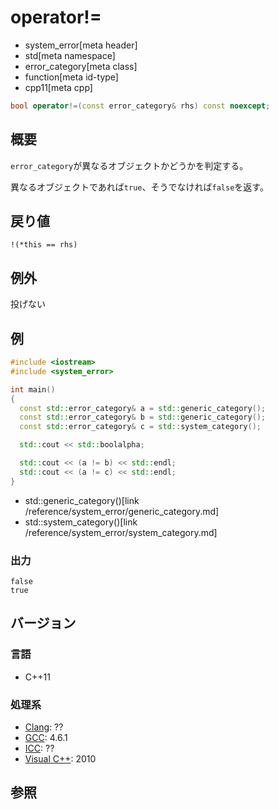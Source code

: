 # operator!=
* system_error[meta header]
* std[meta namespace]
* error_category[meta class]
* function[meta id-type]
* cpp11[meta cpp]

```cpp
bool operator!=(const error_category& rhs) const noexcept;
```

## 概要
`error_category`が異なるオブジェクトかどうかを判定する。

異なるオブジェクトであれば`true`、そうでなければ`false`を返す。


## 戻り値
`!(*this == rhs)`


## 例外
投げない


## 例
```cpp example
#include <iostream>
#include <system_error>

int main()
{
  const std::error_category& a = std::generic_category();
  const std::error_category& b = std::generic_category();
  const std::error_category& c = std::system_category();

  std::cout << std::boolalpha;

  std::cout << (a != b) << std::endl;
  std::cout << (a != c) << std::endl;
}
```
* std::generic_category()[link /reference/system_error/generic_category.md]
* std::system_category()[link /reference/system_error/system_category.md]

### 出力
```
false
true
```

## バージョン
### 言語
- C++11

### 処理系
- [Clang](/implementation.md#clang): ??
- [GCC](/implementation.md#gcc): 4.6.1
- [ICC](/implementation.md#icc): ??
- [Visual C++](/implementation.md#visual_cpp): 2010


## 参照
